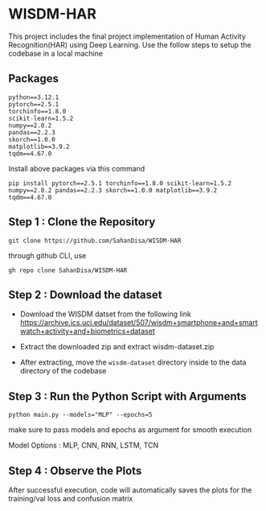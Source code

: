 # WISDM-HAR

This project includes the final project implementation of Human Activity Recognition(HAR) using Deep Learning. Use the follow steps to setup the codebase in a local machine 

## Packages

```
python==3.12.1
pytorch==2.5.1
torchinfo==1.8.0
scikit-learn=1.5.2
numpy==2.0.2
pandas==2.2.3
skorch==1.0.0
matplotlib==3.9.2
tqdm==4.67.0
```

Install above packages via this command

```pip install pytorch==2.5.1 torchinfo==1.8.0 scikit-learn=1.5.2 numpy==2.0.2 pandas==2.2.3 skorch==1.0.0 matplotlib==3.9.2 tqdm==4.67.0```



## Step 1 : Clone the Repository 

``git clone https://github.com/SahanDisa/WISDM-HAR``

through github CLI, use

``gh repo clone SahanDisa/WISDM-HAR``

## Step 2 : Download the dataset 

* Download the WISDM datset from the following link https://archive.ics.uci.edu/dataset/507/wisdm+smartphone+and+smartwatch+activity+and+biometrics+dataset 

* Extract the downloaded zip and extract wisdm-dataset.zip 

* After extracting, move the ``wisdm-dataset`` directory inside to the data directory of the codebase

## Step 3 : Run the Python Script with Arguments 

``python main.py --models="MLP" --epochs=5`` 

make sure to pass models and epochs as argument for smooth execution

Model Options : MLP, CNN, RNN, LSTM, TCN

## Step 4 : Observe the Plots

After successful execution, code will automatically saves the plots for the training/val loss and confusion matrix